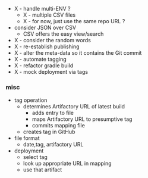 
* X - handle multi-ENV ?
    * X - multiple CSV files
    * X - for now, just use the same repo URL ?
* consider JSON over CSV
    * CSV offers the easy view/search
* X - consider the random words
* X - re-establish publishing
* X - alter the meta-data so it contains the Git commit
* X - automate tagging
* X - refactor gradle build
* X - mock deployment via tags

### misc

* tag operation
    * determines Artifactory URL of latest build
        * adds entry to file
        * maps Artifactory URL to presumptive tag 
        * commits mapping file
    * creates tag in GitHub
* file format
    * date,tag, artifactory URL
* deployment
    * select tag
    * look up appropriate URL in mapping
    * use that artifact
